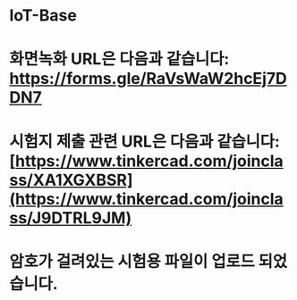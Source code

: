 # IoT-Base

# 화면녹화 URL은 다음과 같습니다: https://forms.gle/RaVsWaW2hcEj7DDN7
# 시험지 제출 관련 URL은 다음과 같습니다: [https://www.tinkercad.com/joinclass/XA1XGXBSR](https://www.tinkercad.com/joinclass/J9DTRL9JM)

# 암호가 걸려있는 시험용 파일이 업로드 되었습니다.
